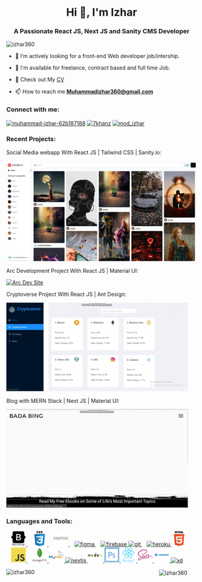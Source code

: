 <h1 align="center">Hi 👋, I'm Izhar</h1>
<h3 align="center">A Passionate React JS, Next JS and Sanity CMS Developer</h3>

<p align="left"> <img src="https://komarev.com/ghpvc/?username=izhar360&label=Profile%20views&color=0e75b6&style=flat" alt="izhar360" /> </p>

- 👯 I’m actively looking for a front-end Web developer job/intership.

- 👷 I'm available for freelance, contract based and full time Job.

- 📃 Check out My [CV](resume_izhar.pdf)

- 📫 How to reach me **Muhammadizhar360@gmail.com**

<h3 align="left">Connect with me:</h3>
<p align="left">
<a href="https://linkedin.com/in/izhar360" target="blank"><img align="center" src="https://raw.githubusercontent.com/rahuldkjain/github-profile-readme-generator/master/src/images/icons/Social/linked-in-alt.svg" alt="muhammad-izhar-62b187188" height="20" width="30" /></a>
<a href="https://fb.com/7khanz" target="blank"><img align="center" src="https://raw.githubusercontent.com/rahuldkjain/github-profile-readme-generator/master/src/images/icons/Social/facebook.svg" alt="7khanz" height="20" width="30" /></a>
<a href="https://instagram.com/mod_izhar" target="blank"><img align="center" src="https://raw.githubusercontent.com/rahuldkjain/github-profile-readme-generator/master/src/images/icons/Social/instagram.svg" alt="mod_izhar" height="20" width="30" /></a>
</p>


<h3 align="left">Recent Projects:</h3>

<p align="left">Social Media webapp With React JS | Tailwind CSS | Sanity.io:</p>

[![BadaBing](sxsx.png)](https://mystifying-montalcini-350318.netlify.app/)


<p align="left">Arc Development Project With React JS | Material UI:</p>

[![Arc Dev Site](https://media.giphy.com/media/D4DEOFLmdk0RDIC5zQ/giphy.gif)](https://arcsoftwaredevelopment.com/)


<p align="left">Cryptoverse Project With React JS | Ant Design:</p>

[![Cryptoverse](crypto.gif)](https://cryptoverse-jsm.netlify.app/)


<p align="left">Blog with MERN Stack | Next JS | Material UI:</p>

[![Blog with MERN stack](giphy.gif)](https://determined-visvesvaraya-4f6a96.netlify.app/)

<h3 align="left">Languages and Tools:</h3>
<p align="left"> <a href="https://getbootstrap.com" target="_blank" style='margin-left: 12px'> <img src="https://raw.githubusercontent.com/devicons/devicon/master/icons/bootstrap/bootstrap-plain-wordmark.svg" alt="bootstrap" width="40" height="40"/> </a> <a style='margin-left: 12px' href="https://www.w3schools.com/css/" target="_blank"> <img src="https://raw.githubusercontent.com/devicons/devicon/master/icons/css3/css3-original-wordmark.svg" alt="css3" width="40" height="40"/> </a> <a href="https://expressjs.com" style='margin-left: 12px' target="_blank"> <img src="https://raw.githubusercontent.com/devicons/devicon/master/icons/express/express-original-wordmark.svg" alt="express" width="40" height="40"/> </a> <a style='margin-left: 12px' href="https://www.figma.com/" target="_blank"> <img src="https://www.vectorlogo.zone/logos/figma/figma-icon.svg" alt="figma" width="40" height="40"/> </a> <a  style='margin-left: 12px' href="https://firebase.google.com/" target="_blank"> <img src="https://www.vectorlogo.zone/logos/firebase/firebase-icon.svg" alt="firebase" width="40" height="40"/> </a> <a href="https://git-scm.com/" target="_blank"> <img src="https://www.vectorlogo.zone/logos/git-scm/git-scm-icon.svg" alt="git" width="40" height="40"/> </a> <a style='margin-left: 12px' href="https://heroku.com" target="_blank"> <img src="https://www.vectorlogo.zone/logos/heroku/heroku-icon.svg" alt="heroku" width="40" height="40"/> </a> <a href="https://www.w3.org/html/" target="_blank"> <img src="https://raw.githubusercontent.com/devicons/devicon/master/icons/html5/html5-original-wordmark.svg" alt="html5" width="40" height="40"/> </a> <a style='margin-left: 12px' href="https://developer.mozilla.org/en-US/docs/Web/JavaScript" target="_blank"> <img src="https://raw.githubusercontent.com/devicons/devicon/master/icons/javascript/javascript-original.svg" alt="javascript" width="40" height="40"/> </a> <a style='margin-left: 12px' href="https://www.mongodb.com/" target="_blank"> <img src="https://raw.githubusercontent.com/devicons/devicon/master/icons/mongodb/mongodb-original-wordmark.svg" alt="mongodb" width="40" height="40"/> </a> <a href="https://www.mysql.com/" target="_blank"> <img src="https://raw.githubusercontent.com/devicons/devicon/master/icons/mysql/mysql-original-wordmark.svg" alt="mysql" width="40" height="40"/> </a> <a href="https://nextjs.org/" target="_blank"> <img src="https://cdn.worldvectorlogo.com/logos/nextjs-3.svg" alt="nextjs" width="40" height="40"/> </a> <a href="https://nodejs.org" target="_blank"> <img src="https://raw.githubusercontent.com/devicons/devicon/master/icons/nodejs/nodejs-original-wordmark.svg" alt="nodejs" width="40" height="40"/> </a> <a href="https://www.photoshop.com/en" target="_blank"> <img src="https://raw.githubusercontent.com/devicons/devicon/master/icons/photoshop/photoshop-line.svg" alt="photoshop" width="40" height="40"/> </a> <a href="https://reactjs.org/" target="_blank"> <img src="https://raw.githubusercontent.com/devicons/devicon/master/icons/react/react-original-wordmark.svg" alt="react" width="40" height="40"/> </a> <a href="https://sass-lang.com" target="_blank"> <img src="https://raw.githubusercontent.com/devicons/devicon/master/icons/sass/sass-original.svg" alt="sass" width="40" height="40"/> </a> <a href="https://webpack.js.org" target="_blank"> <img src="https://raw.githubusercontent.com/devicons/devicon/d00d0969292a6569d45b06d3f350f463a0107b0d/icons/webpack/webpack-original-wordmark.svg" alt="webpack" width="40" height="40"/> </a> <a href="https://www.adobe.com/products/xd.html" target="_blank"> <img src="https://cdn.worldvectorlogo.com/logos/adobe-xd.svg" alt="xd" width="40" height="40"/> </a> </p>


<p><img align="left" width="400" height="320" src="https://github-readme-stats.vercel.app/api/top-langs?username=izhar360&show_icons=true&locale=en&layout=compact" alt="izhar360" /></p>

<p>&nbsp;<img align="center" width="400" height="320" src="https://github-readme-stats.vercel.app/api?username=izhar360&show_icons=true&locale=en" alt="izhar360" /></p>
